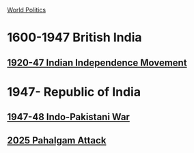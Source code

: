 [World Politics](../World%20Politics)

# 1600-1947 British India
## [1920-47 Indian Independence Movement](1920-47%20Indian%20Independence%20Movement)

# 1947- Republic of India
## [1947-48 Indo-Pakistani War](1947-48%20Indo-Pakistani%20War)
##
##
##
##
## [2025 Pahalgam Attack](2025%20Pahalgam%20Attack)
## 